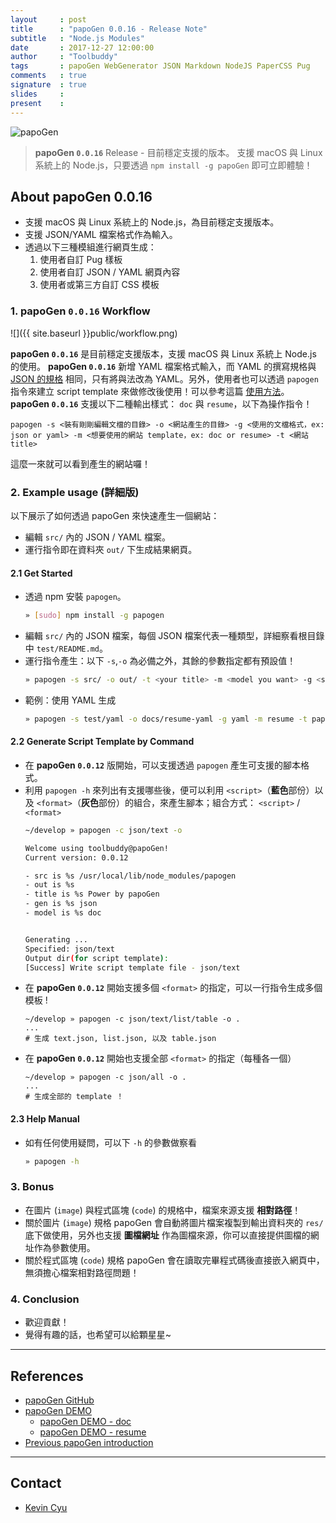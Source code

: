 ```yaml
---
layout     : post
title      : "papoGen 0.0.16 - Release Note"
subtitle   : "Node.js Modules"
date       : 2017-12-27 12:00:00
author     : "Toolbuddy"
tags       : papoGen WebGenerator JSON Markdown NodeJS PaperCSS Pug
comments   : true
signature  : true
slides     : 
present    : 
---
```


![papoGen](https://i.imgur.com/ts1PC5b.png)

> **papoGen `0.0.16`** Release - 目前穩定支援的版本。
> 支援 macOS 與 Linux 系統上的 Node.js，只要透過 `npm install -g papoGen` 即可立即體驗！

## About papoGen 0.0.16

* 支援 macOS 與 Linux 系統上的 Node.js，為目前穩定支援版本。
* 支援 JSON/YAML 檔案格式作為輸入。
* 透過以下三種模組進行網頁生成：
    1. 使用者自訂 Pug 樣板
    2. 使用者自訂 JSON / YAML 網頁內容
    3. 使用者或第三方自訂 CSS 模板

### 1. papoGen `0.0.16` Workflow

![]({{ site.baseurl }}public/workflow.png)

**papoGen `0.0.16`** 是目前穩定支援版本，支援 macOS 與 Linux 系統上 Node.js 的使用。
**papoGen `0.0.16`** 新增 YAML 檔案格式輸入，而 YAML 的撰寫規格與 [JSON 的規格]((https://github.com/toolbuddy/papoGen/tree/master/test/json)) 相同，只有將與法改為 YAML。另外，使用者也可以透過 `papogen` 指令來建立 script template 來做修改後使用！可以參考這篇 [使用方法](https://github.com/toolbuddy/papoGen/blob/master/example/README.md#generate-script-template-by-command)。
**papoGen `0.0.16`** 支援以下二種輸出樣式： `doc` 與 `resume`，以下為操作指令！
```
papogen -s <裝有剛剛編輯文檔的目錄> -o <網站產生的目錄> -g <使用的文檔格式，ex: json or yaml> -m <想要使用的網站 template，ex: doc or resume> -t <網站 title>
```
這麼一來就可以看到產生的網站囉！

### 2. Example usage (詳細版)

以下展示了如何透過 papoGen 來快速產生一個網站：
* 編輯 `src/` 內的 JSON / YAML 檔案。
* 運行指令即在資料夾 `out/` 下生成結果網頁。

#### 2.1 Get Started

* 透過 npm 安裝 `papogen`。
    ```bash
    » [sudo] npm install -g papogen
    ```
* 編輯 `src/` 內的 JSON 檔案，每個 JSON 檔案代表一種類型，詳細察看根目錄中 `test/README.md`。
* 運行指令產生：以下 `-s`,`-o` 為必備之外，其餘的參數指定都有預設值！
    ```bash
    » papogen -s src/ -o out/ -t <your title> -m <model you want> -g <support format>
    ```
* 範例：使用 YAML 生成
    ```bash
    » papogen -s test/yaml -o docs/resume-yaml -g yaml -m resume -t papoGen-YAML
    ```

#### 2.2 Generate Script Template by Command

* 在 **papoGen `0.0.12`** 版開始，可以支援透過 `papogen` 產生可支援的腳本格式。
* 利用 `papogen -h` 來列出有支援哪些後，便可以利用 `<script>`（**藍色**部份）以及 `<format>`（**灰色**部份）的組合，來產生腳本；組合方式： `<script>` / `<format>`
    ```bash
    ~/develop » papogen -c json/text -o

    Welcome using toolbuddy@papoGen!
    Current version: 0.0.12

    - src is %s /usr/local/lib/node_modules/papogen
    - out is %s
    - title is %s Power by papoGen
    - gen is %s json
    - model is %s doc


    Generating ...
    Specified: json/text
    Output dir(for script template):
    [Success] Write script template file - json/text
    ```
* 在 **papoGen `0.0.12`** 開始支援多個 `<format>` 的指定，可以一行指令生成多個模板 !
    ```
    ~/develop » papogen -c json/text/list/table -o .
    ...
    # 生成 text.json, list.json, 以及 table.json
    ```
* 在 **papoGen `0.0.12`** 開始也支援全部 `<format>` 的指定（每種各一個）
    ```
    ~/develop » papogen -c json/all -o .
    ...
    # 生成全部的 template ！
    ```

#### 2.3 Help Manual

* 如有任何使用疑問，可以下 `-h` 的參數做察看
    ```bash
    » papogen -h
    ```

### 3. Bonus

* 在圖片 (`image`) 與程式區塊 (`code`) 的規格中，檔案來源支援 **相對路徑**！
* 關於圖片 (`image`) 規格
papoGen 會自動將圖片檔案複製到輸出資料夾的 `res/` 底下做使用，另外也支援 **圖檔網址** 作為圖檔來源，你可以直接提供圖檔的網址作為參數使用。
* 關於程式區塊 (`code`) 規格
papoGen 會在讀取完畢程式碼後直接嵌入網頁中，無須擔心檔案相對路徑問題！

### 4. Conclusion

* 歡迎貢獻！
* 覺得有趣的話，也希望可以給顆星星~

---
## References

* [papoGen GitHub](https://github.com/toolbuddy/papoGen)
* [papoGen DEMO](https://toolbuddy.github.io/papoGen/)
    * [papoGen DEMO - doc](https://toolbuddy.github.io/papoGen/doc)
    * [papoGen DEMO - resume](https://toolbuddy.github.io/papoGen/resume)
* [Previous papoGen introduction](https://toolbuddy.github.io/2017/12/18/papoGen/)

---
## Contact

* [Kevin Cyu](https://kevinbird61.github.io/Intro/)
